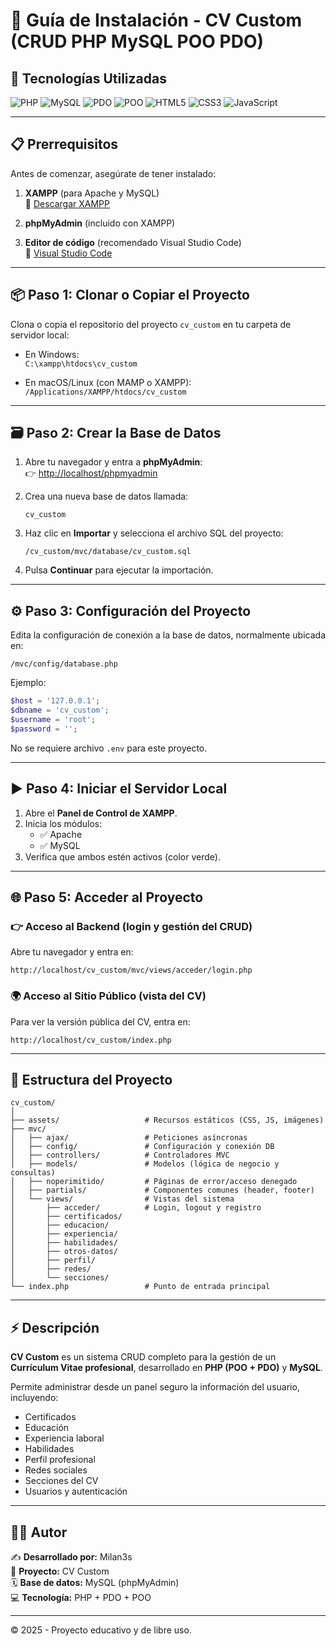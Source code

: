 # 📄 Guía de Instalación - CV Custom (CRUD PHP MySQL POO PDO)

## 🚀 Tecnologías Utilizadas

![PHP](https://img.shields.io/badge/PHP-777BB4?style=for-the-badge&logo=php&logoColor=white)
![MySQL](https://img.shields.io/badge/MySQL-005C84?style=for-the-badge&logo=mysql&logoColor=white)
![PDO](https://img.shields.io/badge/PDO-Database%20Access-lightgrey?style=for-the-badge)
![POO](https://img.shields.io/badge/POO-Orientado%20a%20Objetos-blue?style=for-the-badge)
![HTML5](https://img.shields.io/badge/HTML5-E34F26?style=for-the-badge&logo=html5&logoColor=white)
![CSS3](https://img.shields.io/badge/CSS3-1572B6?style=for-the-badge&logo=css3&logoColor=white)
![JavaScript](https://img.shields.io/badge/JavaScript-F7DF1E?style=for-the-badge&logo=javascript&logoColor=black)

---

## 📋 Prerrequisitos

Antes de comenzar, asegúrate de tener instalado:

1. **XAMPP** (para Apache y MySQL)  
   🔗 [Descargar XAMPP](https://www.apachefriends.org/)

2. **phpMyAdmin** (incluido con XAMPP)

3. **Editor de código** (recomendado Visual Studio Code)  
   🔗 [Visual Studio Code](https://code.visualstudio.com/)

---

## 📦 Paso 1: Clonar o Copiar el Proyecto

Clona o copia el repositorio del proyecto `cv_custom` en tu carpeta de servidor local:

- En Windows:  
  `C:\xampp\htdocs\cv_custom`

- En macOS/Linux (con MAMP o XAMPP):  
  `/Applications/XAMPP/htdocs/cv_custom`

---

## 🗃️ Paso 2: Crear la Base de Datos

1. Abre tu navegador y entra a **phpMyAdmin**:  
   👉 [http://localhost/phpmyadmin](http://localhost/phpmyadmin)

2. Crea una nueva base de datos llamada:

   ```
   cv_custom
   ```

3. Haz clic en **Importar** y selecciona el archivo SQL del proyecto:

   ```
   /cv_custom/mvc/database/cv_custom.sql
   ```

4. Pulsa **Continuar** para ejecutar la importación.

---

## ⚙️ Paso 3: Configuración del Proyecto

Edita la configuración de conexión a la base de datos, normalmente ubicada en:

```
/mvc/config/database.php
```

Ejemplo:

```php
$host = '127.0.0.1';
$dbname = 'cv_custom';
$username = 'root';
$password = '';
```

No se requiere archivo `.env` para este proyecto.

---

## ▶️ Paso 4: Iniciar el Servidor Local

1. Abre el **Panel de Control de XAMPP**.
2. Inicia los módulos:
   - ✅ Apache  
   - ✅ MySQL  
3. Verifica que ambos estén activos (color verde).

---

## 🌐 Paso 5: Acceder al Proyecto

### 👉 Acceso al Backend (login y gestión del CRUD)

Abre tu navegador y entra en:  
```
http://localhost/cv_custom/mvc/views/acceder/login.php
```

### 🌍 Acceso al Sitio Público (vista del CV)

Para ver la versión pública del CV, entra en:  
```
http://localhost/cv_custom/index.php
```

---

## 🧩 Estructura del Proyecto

```
cv_custom/
│
├── assets/                   # Recursos estáticos (CSS, JS, imágenes)
├── mvc/
│   ├── ajax/                 # Peticiones asíncronas
│   ├── config/               # Configuración y conexión DB
│   ├── controllers/          # Controladores MVC
│   ├── models/               # Modelos (lógica de negocio y consultas)
│   ├── noperimitido/         # Páginas de error/acceso denegado
│   ├── partials/             # Componentes comunes (header, footer)
│   └── views/                # Vistas del sistema
│       ├── acceder/          # Login, logout y registro
│       ├── certificados/
│       ├── educacion/
│       ├── experiencia/
│       ├── habilidades/
│       ├── otros-datos/
│       ├── perfil/
│       ├── redes/
│       └── secciones/
└── index.php                 # Punto de entrada principal
```

---

## ⚡ Descripción

**CV Custom** es un sistema CRUD completo para la gestión de un **Currículum Vitae profesional**, desarrollado en **PHP (POO + PDO)** y **MySQL**.

Permite administrar desde un panel seguro la información del usuario, incluyendo:

- Certificados  
- Educación  
- Experiencia laboral  
- Habilidades  
- Perfil profesional  
- Redes sociales  
- Secciones del CV  
- Usuarios y autenticación

---

## 👨‍💻 Autor

✍️ **Desarrollado por:** Milan3s  
📌 **Proyecto:** CV Custom  
🗓️ **Base de datos:** MySQL (phpMyAdmin)  
💻 **Tecnología:** PHP + PDO + POO  

---

© 2025 - Proyecto educativo y de libre uso.

